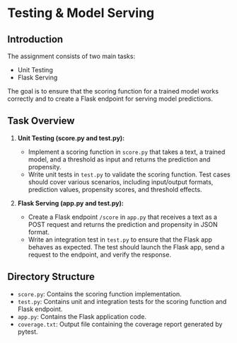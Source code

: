 # Testing & Model Serving

## Introduction
The assignment consists of two main tasks: 
- Unit Testing
- Flask Serving
  
The goal is to ensure that the scoring function for a trained model works correctly and to create a Flask endpoint for serving model predictions.

## Task Overview
1. **Unit Testing (score.py and test.py):**
   - Implement a scoring function in `score.py` that takes a text, a trained model, and a threshold as input and returns the prediction and propensity.
   - Write unit tests in `test.py` to validate the scoring function. Test cases should cover various scenarios, including input/output formats, prediction values, propensity scores, and threshold effects.

2. **Flask Serving (app.py and test.py):**
   - Create a Flask endpoint `/score` in `app.py` that receives a text as a POST request and returns the prediction and propensity in JSON format.
   - Write an integration test in `test.py` to ensure that the Flask app behaves as expected. The test should launch the Flask app, send a request to the endpoint, and verify the response.

## Directory Structure
- `score.py`: Contains the scoring function implementation.
- `test.py`: Contains unit and integration tests for the scoring function and Flask endpoint.
- `app.py`: Contains the Flask application code.
- `coverage.txt`: Output file containing the coverage report generated by pytest.
